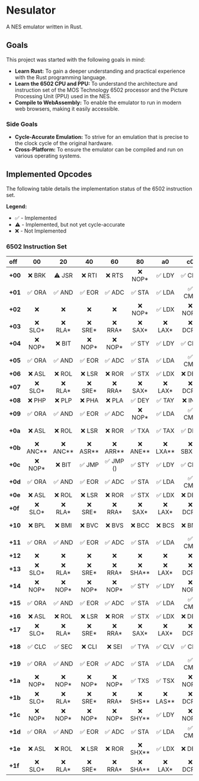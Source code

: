 # Nesulator

A NES emulator written in Rust.

## Goals

This project was started with the following goals in mind:

-   **Learn Rust:** To gain a deeper understanding and practical experience with the Rust programming language.
-   **Learn the 6502 CPU and PPU:** To understand the architecture and instruction set of the MOS Technology 6502 processor and the Picture Processing Unit (PPU) used in the NES.
-   **Compile to WebAssembly:** To enable the emulator to run in modern web browsers, making it easily accessible.

### Side Goals

-   **Cycle-Accurate Emulation:** To strive for an emulation that is precise to the clock cycle of the original hardware.
-   **Cross-Platform:** To ensure the emulator can be compiled and run on various operating systems.

## Implemented Opcodes

The following table details the implementation status of the 6502 instruction set.

**Legend:**

* ✅ - Implemented
* ⚠️ - Implemented, but not yet cycle-accurate
* ❌ - Not Implemented

### 6502 Instruction Set

| off | 00 | 20 | 40 | 60 | 80 | a0 | c0 | e0 | Addressing Mode |
| :--- | :---: | :---: | :---: | :---: | :---: | :---: | :---: | :---: | :--- |
| **+00** | ❌ BRK | ⚠️ JSR | ❌ RTI | ❌ RTS | ❌ NOP* | ✅ LDY | ✅ CPY | ✅ CPX | Implied/Immediate |
| **+01** | ✅ ORA | ✅ AND | ✅ EOR | ✅ ADC | ✅ STA | ✅ LDA | ✅ CMP | ✅ SBC | (Indirect,X) |
| **+02** | ❌  | ❌  | ❌  | ❌  | ❌ NOP* | ✅ LDX | ❌ NOP* | ❌ NOP* | ?/Immediate |
| **+03** | ❌ SLO* | ❌ RLA* | ❌ SRE* | ❌ RRA* | ❌ SAX* | ❌ LAX* | ❌ DCP* | ❌ ISB* | (Indirect,X) |
| **+04** | ❌ NOP* | ❌ BIT | ❌ NOP* | ❌ NOP* | ✅ STY | ✅ LDY | ✅ CPY | ✅ CPX | Zero Page |
| **+05** | ✅ ORA | ✅ AND | ✅ EOR | ✅ ADC | ✅ STA | ✅ LDA | ✅ CMP | ✅ SBC | Zero Page |
| **+06** | ❌ ASL | ❌ ROL | ❌ LSR | ❌ ROR | ✅ STX | ✅ LDX | ❌ DEC | ❌ INC | Zero Page |
| **+07** | ❌ SLO* | ❌ RLA* | ❌ SRE* | ❌ RRA* | ❌ SAX* | ❌ LAX* | ❌ DCP* | ❌ ISB* | Zero Page |
| **+08** | ❌ PHP | ❌ PLP | ❌ PHA | ❌ PLA | ✅ DEY | ✅ TAY | ❌ INY | ❌ INX | Implied |
| **+09** | ✅ ORA | ✅ AND | ✅ EOR | ✅ ADC | ❌ NOP* | ✅ LDA | ✅ CMP | ✅ SBC | Immediate |
| **+0a** | ❌ ASL | ❌ ROL | ❌ LSR | ❌ ROR | ✅ TXA | ✅ TAX | ✅ DEX | ❌ NOP | Accumulator/Implied |
| **+0b** | ❌ ANC** | ❌ ANC** | ❌ ASR** | ❌ ARR** | ❌ ANE** | ❌ LXA** | ❌ SBX** | ❌ SBC* | Immediate |
| **+0c** | ❌ NOP* | ❌ BIT | ✅ JMP | ✅ JMP () | ✅ STY | ✅ LDY | ✅ CPY | ✅ CPX | Absolute |
| **+0d** | ✅ ORA | ✅ AND | ✅ EOR | ✅ ADC | ✅ STA | ✅ LDA | ✅ CMP | ✅ SBC | Absolute |
| **+0e** | ❌ ASL | ❌ ROL | ❌ LSR | ❌ ROR | ✅ STX | ✅ LDX | ❌ DEC | ❌ INC | Absolute |
| **+0f** | ❌ SLO* | ❌ RLA* | ❌ SRE* | ❌ RRA* | ❌ SAX* | ❌ LAX* | ❌ DCP* | ❌ ISB* | Absolute |
| **+10** | ❌ BPL | ❌ BMI | ❌ BVC | ❌ BVS | ❌ BCC | ❌ BCS | ❌ BNE | ❌ BEQ | Relative |
| **+11** | ✅ ORA | ✅ AND | ✅ EOR | ✅ ADC | ✅ STA | ✅ LDA | ✅ CMP | ✅ SBC | (Indirect),Y |
| **+12** | ❌  | ❌  | ❌  | ❌  | ❌  | ❌  | ❌  | ❌  | ? |
| **+13** | ❌ SLO* | ❌ RLA* | ❌ SRE* | ❌ RRA* | ❌ SHA** | ❌ LAX* | ❌ DCP* | ❌ ISB* | (Indirect),Y |
| **+14** | ❌ NOP* | ❌ NOP* | ❌ NOP* | ❌ NOP* | ✅ STY | ✅ LDY | ❌ NOP* | ❌ NOP* | Zero Page,X |
| **+15** | ✅ ORA | ✅ AND | ✅ EOR | ✅ ADC | ✅ STA | ✅ LDA | ✅ CMP | ✅ SBC | Zero Page,X |
| **+16** | ❌ ASL | ❌ ROL | ❌ LSR | ❌ ROR | ✅ STX | ✅ LDX | ❌ DEC | ❌ INC | Zero Page,X |
| **+17** | ❌ SLO* | ❌ RLA* | ❌ SRE* | ❌ RRA* | ❌ SAX* | ❌ LAX* | ❌ DCP* | ❌ ISB* | Zero Page,X |
| **+18** | ✅ CLC | ✅ SEC | ❌ CLI | ❌ SEI | ✅ TYA | ✅ CLV | ✅ CLD | ✅ SED | Implied |
| **+19** | ✅ ORA | ✅ AND | ✅ EOR | ✅ ADC | ✅ STA | ✅ LDA | ✅ CMP | ✅ SBC | Absolute,Y |
| **+1a** | ❌ NOP* | ❌ NOP* | ❌ NOP* | ❌ NOP* | ✅ TXS | ✅ TSX | ❌ NOP* | ❌ NOP* | Implied |
| **+1b** | ❌ SLO* | ❌ RLA* | ❌ SRE* | ❌ RRA* | ❌ SHS** | ❌ LAS** | ❌ DCP* | ❌ ISB* | Absolute,Y |
| **+1c** | ❌ NOP* | ❌ NOP* | ❌ NOP* | ❌ NOP* | ❌ SHY** | ✅ LDY | ❌ NOP* | ❌ NOP* | Absolute,X |
| **+1d** | ✅ ORA | ✅ AND | ✅ EOR | ✅ ADC | ✅ STA | ✅ LDA | ✅ CMP | ✅ SBC | Absolute,X |
| **+1e** | ❌ ASL | ❌ ROL | ❌ LSR | ❌ ROR | ❌ SHX** | ✅ LDX | ❌ DEC | ❌ INC | Absolute,X |
| **+1f** | ❌ SLO* | ❌ RLA* | ❌ SRE* | ❌ RRA* | ❌ SHA** | ❌ LAX* | ❌ DCP* | ❌ ISB* | Absolute,X |
